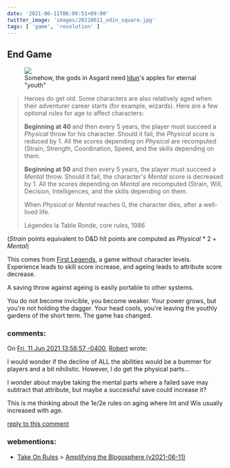 ```yaml
---
date: '2021-06-11T06:00:51+09:00'
twitter_image: 'images/20210611_odin_square.jpg'
tags: [ 'game', 'resolution' ]
---
```


## End Game

<figure class="right">
<a href="https://www.johanegerkrans.com"><img src="images/20210611_odin.jpg" loading="lazy" /></a>
<figcaption>
Somehow, the gods in Asgard need <a href="https://www.johanegerkrans.com/products/idun">Idun</a>'s apples for eternal "youth"
</figcaption>
</figure>

> Heroes do get old. Some characters are also relatively aged when their adventurer career starts (for example, wizards). Here are a few optional rules for age to affect characters:
>
> **Beginning at 40** and then every 5 years, the player must succeed a _Physical_ throw for his character. Should it fail, the _Physical_ score is reduced by 1. All the scores depending on _Physical_ are recomputed (Strain, Strength, Coordination, Speed, and the skills depending on them.
>
> **Beginning at 50** and then every 5 years, the player must succeed a _Mental_ throw. Should it fail, the character's _Mental_ score is decreased by 1. All the scores depending on _Mental_ are recomputed (Strain, Will, Decision, Intelligences, and the skills depending on them.
>
> When _Physical_ or _Mental_ reaches 0, the character dies, after a well-lived life.
>
> <span class="attribution">Légendes la Table Ronde, core rules, 1986</a>

(_Strain_ points equivalent to D&D hit points are computed as _Physical_ * 2 + _Mental_)

This comes from [First Legends](20210520.html?t=Premieres_Legendes&f=ageing), a game without character levels. Experience leads to skill score increase, and ageing leads to attribute score decrease.

A saving throw against ageing is easily portable to other systems.

You do not become invicible, you become weaker. Your power grows, but you're not holding the dagger. Your head cools, you're leaving the youthly gardens of the short term. The game has changed.


<h3 class="comments" id="comments-20210611">comments:</h3>

<div class="comment" id="comment-20210611-07b55a76-f953-a5e5-df71-e887a3318a23" data-weaver-follow="no">
On <a href="#comment-20210611-07b55a76-f953-a5e5-df71-e887a3318a23">Fri, 11 Jun 2021 13:58:57 -0400</a>, <a href="https://launchpad.net/~presgas">Robert</a> wrote:
</div>

I would wonder if the decline of ALL the abilities would be a bummer for
players and a bit nihilistic. However, I do get the physical parts...

I wonder about maybe taking the mental parts where a failed save may
subtract that attribute, but maybe a successful save could increase it?

This is me thinking about the 1e/2e rules on aging where Int and Wis
usually increased with age.

<a class="reply" href="mailto:jmettraux+weaver@gmail.com?subject=in_reply_to_comment-20210611-07b55a76-f953-a5e5-df71-e887a3318a23">reply to this comment</a>


<h3 class="webmentions">webmentions:</h3>

* [Take On Rules](https://takeonrules.com/) &gt; [Amplifying the Blogosphere (v2021-06-11)](https://takeonrules.com/2021/06/11/amplifying-the-blogosphere-v2021-06-11/)

